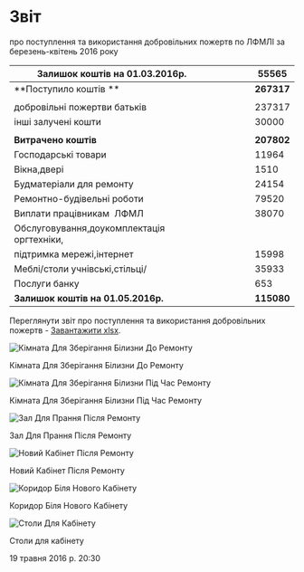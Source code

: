 # Звіт
про поступлення та використання добровільних пожертв
по ЛФМЛІ за березень-квітень 2016 року

|        Залишок коштів на 01.03.2016р.      |     |     |     |     |   55565    |
| ------------------------------------------ | --- | --- | --- | --- | ---------- |
|           **Поступило коштів **            |     |     |     |     | **267317** |
|                                            |     |     |     |     |            |
|        добровільні пожертви батьків        |     |     |     |     |   237317   |
|            інші залучені кошти             |     |     |     |     |   30000    |
|                                            |     |     |     |     |            |
|            **Витрачено коштів**            |     |     |     |     | **207802** |
|            Господарські товари             |     |     |     |     |   11964    |
|                Вікна,двері                 |     |     |     |     |    1510    |
|          Будматеріали для ремонту          |     |     |     |     |   24154    |
|         Ремонтно-будівельні роботи         |     |     |     |     |   79520    |
|         Виплати працівникам  ЛФМЛ          |     |     |     |     |   38070    |
| Обслуговування,доукомплектація оргтехніки, |     |     |     |     |            |
|         підтримка мережі,інтернет          |     |     |     |     |   15998    |
|       Меблі/столи учнівські,стільці/       |     |     |     |     |   35933    |
|               Послуги банку                |     |     |     |     |    653     |
|     **Залишок коштів на 01.05.2016р.**     |     |     |     |     | **115080** |

Переглянути звіт про поступлення та використання добровільних пожертв - [Завантажити xlsx](/files/blog/звіт-за-березень-квітень-2016-року/звіт-лфмл-березень-квітень-2016-року.xlsx).




![Кімната Для Зберігання Білизни До Ремонту](/images/blog/звіт-за-березень-квітень-2016-року/кімната-для-зберігання-білизни-до-ремонту.jpg)

Кімната Для Зберігання Білизни До Ремонту


![Кімната Для Зберігання Білизни Під Час Ремонту](/images/blog/звіт-за-березень-квітень-2016-року/кімната-для-зберігання-білизни-під-час-ремонту.jpg)

Кімната Для Зберігання Білизни Під Час Ремонту


![Зал Для Прання Після Ремонту](/images/blog/звіт-за-березень-квітень-2016-року/зал-для-прання-після-ремонту.jpg)

Зал Для Прання Після Ремонту


![Новий Кабінет Після Ремонту](/images/blog/звіт-за-березень-квітень-2016-року/новий-кабінет-після-ремонту.jpg)

Новий Кабінет Після Ремонту


![Коридор Біля Нового Кабінету](/images/blog/звіт-за-березень-квітень-2016-року/коридор-біля-нового-кабінету.jpg)

Коридор Біля Нового Кабінету


![Столи Для Кабінету](/images/blog/звіт-за-березень-квітень-2016-року/столи-для-кабінету.jpg)

Столи для кабінету


19 травня 2016 р. 20:30

